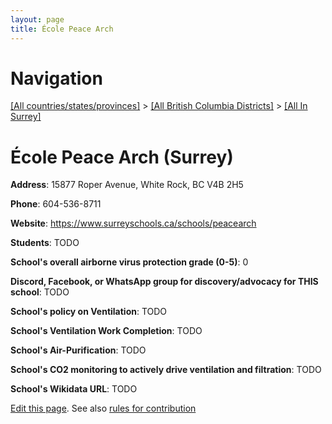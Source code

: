 ```yaml
---
layout: page
title: École Peace Arch
---
```

# Navigation

[[All countries/states/provinces]](../../..) > [[All British Columbia Districts]](../..) > [[All In Surrey]](..)

# École Peace Arch (Surrey)

**Address**: 15877 Roper Avenue, White Rock, BC V4B 2H5

**Phone**: 604-536-8711

**Website**: <https://www.surreyschools.ca/schools/peacearch>

**Students**: TODO

**School's overall airborne virus protection grade (0-5)**: 0

**Discord, Facebook, or WhatsApp group for discovery/advocacy for THIS school**: TODO

**School's policy on Ventilation**: TODO

**School's Ventilation Work Completion**: TODO

**School's Air-Purification**: TODO

**School's CO2 monitoring to actively drive ventilation and filtration**: TODO

**School's Wikidata URL**: TODO


[Edit this page](https://github.com/ventilate-schools/BC/edit/main/./Surrey/École_Peace_Arch.md). See also [rules for contribution](../../../contribution-rules/)